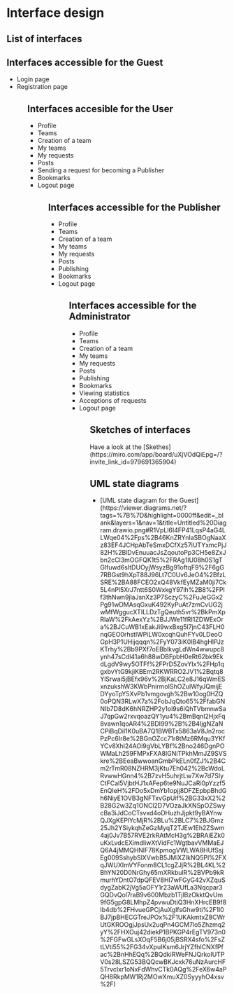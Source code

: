 # Interface design
## <b>List of interfaces</b>
<h2> Interfaces accessible for the Guest</h2>
<ul>
    <li>Login page</li>
    <li>Registration page</li>
<ul>
<h2>Interfaces accesible for the User</h2>
<ul>
    <li>Profile</li>
    <li>Teams</li>
    <li>Creation of a team</li>
    <li>My teams</li>
    <li>My requests</li>
    <li>Posts</li>
    <li>Sending a request for becoming a Publisher</li>
    <li>Bookmarks</li>
    <li>Logout page</li>
<ul>    
<h2> Interfaces accessible for the Publisher</h2>
<ul>
    <li>Profile</li>
    <li>Teams</li>
    <li>Creation of a team</li>
    <li>My teams</li>
    <li>My requests</li>
    <li>Posts</li>
    <li>Publishing</li>
    <li>Bookmarks</li>
    <li>Logout page</li>
<ul>
<h2> Interfaces accessible for the Administrator</h2>
<ul>
    <li>Profile</li>
    <li>Teams</li>
    <li>Creation of a team</li>
    <li>My teams</li>
    <li>My requests</li>
    <li>Posts</li>
    <li>Publishing</li>
    <li>Bookmarks</li>
    <li>Viewing statistics</li>
    <li>Acceptions of requests</li>
    <li>Logout page</li>
<ul>
<h2><b>Sketches of interfaces</b></h2>
Have a look at the [Skethes](https://miro.com/app/board/uXjVOdQiEpg=/?invite_link_id=979691365904)
<h2>UML state diagrams</h2>
<ul>
    <li>[UML state diagram for the Guest](https://viewer.diagrams.net/?tags=%7B%7D&highlight=0000ff&edit=_blank&layers=1&nav=1&title=Untitled%20Diagram.drawio.png#R1VpLl6I4FP41LqsP4aG4LLWqe04%2Fps%2B46KnZRYnIaSBOgNaaXz83EF4JCHpAbTeSmxDCfXz57iUTYxmcPjJ82H%2BlDvEnuuacJsZqoutoPp3CH5e8ZxJbn2cCl3mOGFQK1t5%2FRAg1IU08h0S1gTGlfuwd6sItDUOyjWsyzBg91oftqF9%2F6gG7RBGst9hXpT88J96Lt7C0Uv6JeO4%2BfzLSRE%2BA88FCEO2xQ48VkfEyMZaM0ji7Ck5L4nPl5XrJ7ntt6S0WxkgY97lh%2B8%2FPlf3thNwn9jlaJsnXz3P7SczyC%2FuJeGGx2Pg91wDMAsqGxuK492KyPuAt7zmCvUG2jwMfWggucXTILLDzTgQeuth5vr%2BkPmXpRIaW%2FkAexYz%2BJJWe11fRI1ZDWExOra%2BJCuWB1xEakJi9wxBxg5l7jnC43FLH0nqGEO0rhstlWPiLW0xcqhQuhFYv0LDeoOGpH3P1UHijqqqn%2FyY073iK0lB4hgHIPJzKTrhy%2Bb9PXf7oEBblkvgLdWn4wwupc8ynh47sCdl41a6h88wDBFpbH0eRt62bk9EkdLgdV9wy5OTFf%2FPrD5ZovYlx%2FHp1qgxbvYtG9kjiKBEm2RKWRRO2JV1%2Bqtq8YlSrwai5jBEfx96v%2BjKaLC2e8J16qWmESxnzukshW3KWbPnirmoIShOZulWfyJQmijEDYyoTpY5XvPb1vmgovgh%2Bw10og0HZQ0oPQN3RLwX7a%2FobJqQto65%2FfabGNNIb7D8dK6hNRZHP2y1oi9s6iQhTVbmnwSaJ7qpGw2rxvqoazQY1yu4%2BmBqnI2HjxFq8vawn1qoAR4%2BDI99%2B%2B4IjgNZaNCPiBqDil1K0uBA7Q1BWBTx5863aV8Jn2rocPzPc6Ir8e%2BGnOZcc71r8tMz6RMqu3YKfYCv8Xhl24AOi9gVbLYBf%2Bno246DgnPOWMaLh259FMPxFXA8IGNiTPkhMmJZ9SVSkre%2BEeaBwwoanGmbPkELn0fZJ%2B4Cm2rTmR08NZHRM3jKtu7Eh042%2BcWdoLRvwwHGnn4%2B7zvH5uhrjtLw7Xw7d7SIyCtFCal5VjbtHJ1xAFep6te9NuJCaRi0pYzzf5EnQIeH%2FDo5xDmYb1opjj8DFZEpbpBhdGh6NiyE1OVB3gNFTxvGpUif%2BG33xX2%2B28G2w3Zq1ONCl2D7VOzaJkXNSpOZSwycBa3iJdCoCTsvxd4oDHuzhJjpkt9yBAYnwQJXgKEPlYcMjR%2BLu%2BLC7%2BJGmz25Jh2YSiykqhZeGzMyqT2TJEw1Eh2ZSwm4aj0Jv7B57RVE2rkRAtMcH3g%2BRAiEZk0uKxLvdcEXimdliwXtVidFc1WgtbavVMMaEJQ6A4jMMQHNlF78KpmogVWLWA8HUfSsjEg009SshybSlXVwbB5JMiXZIkNQ5Pl%2FXqJWUXImVYFonm8CL1cgZJjR%2BL4KL%2BhYN20D0NrGhy65mXRkbulR%2BVPb9kRmurhYDntO7dpQFEV8HI7wFGyG42vXZquSdygZabK2jVg5aOFY1r23aWUfLa3Nqcpar3GQDvQol7raB9v600Mbzb1TjlBzOkktQvUm9fG5gpG8LMhpZ4pvwuDtiQ3HnXHrcEB9f8Ib4db%2FHvueGPCjAuXglfsGhw9ti%2F1l0BJ7jpBHECGTreJPOx%2F1UKAkmtxZ8CWrUtGKROOgjJpsUx2uqPn4GCM7lo5Zhzmq2yY%2FHXOuj42diekP1BPKGP4rEgTV973n0%2FGFwGLsXOqF5B6j05jBSRX4sfo%2FsZtLVti55%2FG34vXpuIKsm6JrjYZfhICNXfPfac%2BnHhEQq%2BQdkiRWeFNJQrkoIUTPV0s28LSZG53BQQcwBKJcxk76uNzAurcHF5TrvcIxr1oNxFdWhvCTk0AQg%2FeX6w4aPQH8RkpMW1Rj2MOwXmuXZ0SyyyhO4xsv%2F)</li>
</ul>
